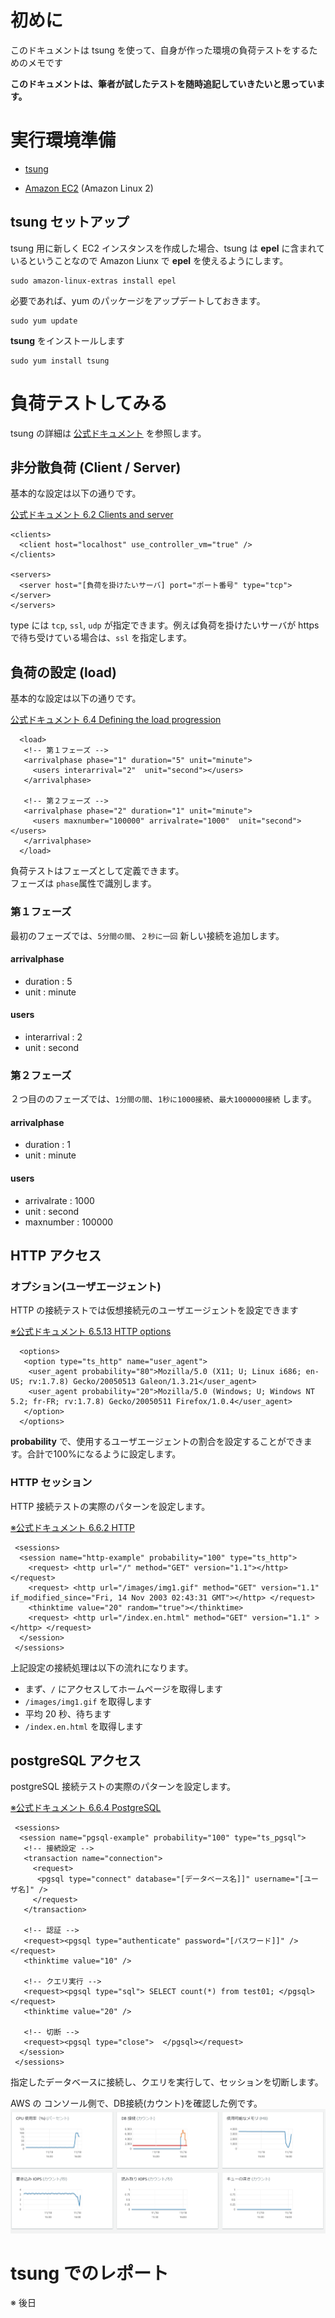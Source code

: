 # 初めに

このドキュメントは tsung を使って、自身が作った環境の負荷テストをするためのメモです

**このドキュメントは、筆者が試したテストを随時追記していきたいと思っています。**

# 実行環境準備

- [tsung](http://tsung.erlang-projects.org/)

- [Amazon EC2](https://aws.amazon.com/jp/ec2/) (Amazon Linux 2)

## tsung セットアップ
tsung 用に新しく EC2 インスタンスを作成した場合、tsung は **epel** に含まれているということなので Amazon Liunx で **epel** を使えるようにします。

```
sudo amazon-linux-extras install epel
```

必要であれば、yum のパッケージをアップデートしておきます。

```
sudo yum update
```

**tsung** をインストールします

```
sudo yum install tsung
```

# 負荷テストしてみる

tsung の詳細は [公式ドキュメント](http://tsung.erlang-projects.org/user_manual/) を参照します。

## 非分散負荷 (Client / Server)
基本的な設定は以下の通りです。

[公式ドキュメント 6.2 Clients and server](http://tsung.erlang-projects.org/user_manual/conf-client-server.html)

```[xml]
<clients>
  <client host="localhost" use_controller_vm="true" />
</clients>

<servers>
  <server host="[負荷を掛けたいサーバ] port="ポート番号" type="tcp"></server>
</servers>
```
type には `tcp`, `ssl`, `udp` が指定できます。例えば負荷を掛けたいサーバが https で待ち受けている場合は、`ssl` を指定します。

## 負荷の設定 (load)
基本的な設定は以下の通りです。

[公式ドキュメント 6.4 Defining the load progression](http://tsung.erlang-projects.org/user_manual/conf-load.html)

```
  <load>
   <!-- 第１フェーズ -->
   <arrivalphase phase="1" duration="5" unit="minute">
     <users interarrival="2"  unit="second"></users>
   </arrivalphase>

   <!-- 第２フェーズ -->
   <arrivalphase phase="2" duration="1" unit="minute">
     <users maxnumber="100000" arrivalrate="1000"  unit="second"></users>
   </arrivalphase>
  </load>
```
負荷テストはフェーズとして定義できます。 <br>
フェーズは `phase`属性で識別します。

### 第１フェーズ
最初のフェーズでは、`5分間の間`、`２秒に一回` 新しい接続を追加します。

#### arrivalphase

- duration : 5
- unit : minute

#### users

- interarrival : 2
- unit : second

### 第２フェーズ
２つ目ののフェーズでは、`1分間の間`、`1秒に1000接続`、`最大1000000接続` します。

#### arrivalphase

- duration : 1
- unit : minute

#### users
- arrivalrate : 1000
- unit : second
- maxnumber : 100000


## HTTP アクセス
### オプション(ユーザエージェント)
HTTP の接続テストでは仮想接続元のユーザエージェントを設定できます

[※公式ドキュメント 6.5.13 HTTP options](http://tsung.erlang-projects.org/user_manual/conf-options.html#http-options)
```
  <options>
   <option type="ts_http" name="user_agent">
    <user_agent probability="80">Mozilla/5.0 (X11; U; Linux i686; en-US; rv:1.7.8) Gecko/20050513 Galeon/1.3.21</user_agent>
    <user_agent probability="20">Mozilla/5.0 (Windows; U; Windows NT 5.2; fr-FR; rv:1.7.8) Gecko/20050511 Firefox/1.0.4</user_agent>
   </option>
  </options>
```
**probability** で、使用するユーザエージェントの割合を設定することができます。合計で100%になるように設定します。

### HTTP セッション
HTTP 接続テストの実際のパターンを設定します。

[※公式ドキュメント 6.6.2 HTTP](http://tsung.erlang-projects.org/user_manual/conf-sessions.html#http)

```
 <sessions>
  <session name="http-example" probability="100" type="ts_http">
    <request> <http url="/" method="GET" version="1.1"></http> </request>
    <request> <http url="/images/img1.gif" method="GET" version="1.1" if_modified_since="Fri, 14 Nov 2003 02:43:31 GMT"></http> </request>
    <thinktime value="20" random="true"></thinktime>
    <request> <http url="/index.en.html" method="GET" version="1.1" ></http> </request>
  </session>
 </sessions>
```
上記設定の接続処理は以下の流れになります。

- まず、`/` にアクセスしてホームページを取得します
- `/images/img1.gif` を取得します
- 平均 20 秒、待ちます
- `/index.en.html` を取得します

## postgreSQL アクセス

postgreSQL 接続テストの実際のパターンを設定します。

[※公式ドキュメント 6.6.4 PostgreSQL](http://tsung.erlang-projects.org/user_manual/conf-sessions.html#postgresql)

```
 <sessions>
  <session name="pgsql-example" probability="100" type="ts_pgsql">
   <!-- 接続設定 -->
   <transaction name="connection">
     <request>
      <pgsql type="connect" database="[データベース名]]" username="[ユーザ名]" />
     </request>
   </transaction>

   <!-- 認証 -->
   <request><pgsql type="authenticate" password="[パスワード]]" /> </request>
   <thinktime value="10" />

   <!-- クエリ実行 -->
   <request><pgsql type="sql"> SELECT count(*) from test01; </pgsql></request>
   <thinktime value="20" />

   <!-- 切断 -->
   <request><pgsql type="close">  </pgsql></request>
  </session>
 </sessions>
```
指定したデータベースに接続し、クエリを実行して、セッションを切断します。

AWS の コンソール側で、DB接続(カウント)を確認した例です。
![](./img/300.png)

# tsung でのレポート
※ 後日